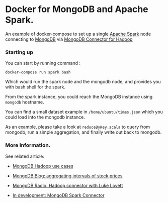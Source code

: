 # Docker for MongoDB and Apache Spark. 

An example of docker-compose to set up a single [Apache Spark](http://spark.apache.org/) node connecting to [MongoDB](https://www.mongodb.com/) via [MongoDB Connector for Hadoop](https://docs.mongodb.org/ecosystem/tools/hadoop/)

### Starting up 

You can start by running command : 

```
docker-compose run spark bash
```

Which would run the spark node and the mongodb node, and provides you with bash shell for the spark. 

From the spark instance, you could reach the MongoDB instance using `mongodb` hostname. 

You can find a small dataset example in `/home/ubuntu/times.json` which you could load into the mongodb instance.

As an example, please take a look at `reduceByKey.scala` to query from mongodb, run a simple aggregation, and finally write out back to mongodb.


### More Information. 

See related article:

* [MongoDB Hadoop use cases ](https://docs.mongodb.org/ecosystem/use-cases/hadoop/)

* [MongoDB Blog: aggregating intervals of stock prices](https://www.mongodb.com/blog/post/using-mongodb-hadoop-spark-part-1-introduction-setup)

* [MongoDB Radio: Hadoop connector with Luke Lovett](https://soundcloud.com/mongodb/hadoop-connector-with-luke-lovett)

* [In development: MongoDB Spark Connector](https://github.com/mongodb/mongo-spark)
